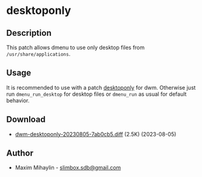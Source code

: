 desktoponly
===========

Description
-----------
This patch allows dmenu to use only desktop files from `/usr/share/applications`.

Usage
-----
It is recommended to use with a patch [desktoponly](https://dwm.suckless.org/patches/desktoponly/) for dwm. Otherwise just run `dmenu_run_desktop` for desktop files or `dmenu_run` as usual for default behavior.

Download
--------
* [dwm-desktoponly-20230805-7ab0cb5.diff](dwm-desktoponly-20230805-7ab0cb5.diff) (2.5K) (2023-08-05)

Author
------
* Maxim Mihaylin - <slimbox.sdb@gmail.com>

